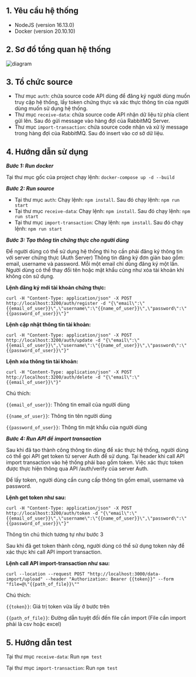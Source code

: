 ## **1. Yêu cầu hệ thống**
- NodeJS (version 16.13.0)
- Docker (version 20.10.10)

## **2. Sơ đồ tổng quan hệ thống**
![diagram](https://user-images.githubusercontent.com/54698417/142372447-08ca75fd-14bf-4661-929d-eb8286124b42.png)

## **3. Tổ chức source**
- Thư mục ```auth```: chứa source code API dùng để đăng ký người dùng muốn truy cập hệ thống, lấy token chứng thực và xác thực thông tin của người dùng muốn sử dụng hệ thống.
- Thư mục ```receive-data```: chứa source code API nhận dữ liệu từ phía client gửi lên. Sau đó gửi message vào hàng đợi của RabbitMQ Server.
- Thư mục ```import-transaction```: chứa source code nhận và xử lý message trong hàng đợi của RabbitMQ. Sau đó insert vào cơ sở dữ liệu.

## **4. Hướng dẫn sử dụng**

**_Bước 1: Run docker_**

Tại thư mục gốc của project chạy lệnh: ```docker-compose up -d --build```

**_Bước 2: Run source_**
+ Tại thư mục ```auth```: Chạy lệnh: ```npm install```. Sau đó chạy lệnh: ```npm run start```
+ Tại thư mục ```receive-data```: Chạy lệnh: ```npm install```. Sau đó chạy lệnh: ```npm run start```
+ Tại thư mục ```import-transaction```: Chạy lệnh: ```npm install```. Sau đó chạy lệnh: ```npm run start```

**_Bước 3: Tạo thông tin chứng thực cho người dùng_**

Để người dùng có thể sử dụng hệ thống thì họ cần phải đăng ký thông tin với server chứng thực (Auth Server)
Thông tin đăng ký đơn giản bao gồm: email, username và password. Mỗi một email chỉ dùng đăng ký một lần. Người dùng có thể thay đổi tên hoặc mật khẩu cũng như xóa tài khoản khi không còn sử dụng.

**Lệnh đăng ký mới tài khoản chứng thực:**

```
curl -H "Content-Type: application/json" -X POST http://localhost:3200/auth/register -d "{\"email\":\"{{email_of_user}}\",\"username\":\"{{name_of_user}}\",\"password\":\"{{password_of_user}}\"}"
```
**Lệnh cập nhật thông tin tài khoản:**

```
curl -H "Content-Type: application/json" -X POST http://localhost:3200/auth/update -d "{\"email\":\"{{email_of_user}}\",\"username\":\"{{name_of_user}}\",\"password\":\"{{password_of_user}}\"}"
```
**Lệnh xóa thông tin tài khoản:**

```
curl -H "Content-Type: application/json" -X POST http://localhost:3200/auth/delete -d "{\"email\":\"{{email_of_user}}\"}"
```

Chú thích:

```{{email_of_user}}```: Thông tin email của người dùng

```{{name_of_user}}```: Thông tin tên người dùng

```{{password_of_user}}```: Thông tin mật khẩu của người dùng

**_Bước 4: Run API để import transaction_**

Sau khi đã tạo thành công thông tin dùng để xác thực hệ thống, người dùng có thể gọi API get token từ server Auth để sử dụng. Tại header khi call API import transaction vào hệ thống phải bao gồm token. Việc xác thực token được thực hiện thông qua API /auth/verify của server Auth.

Để lấy token, người dùng cần cung cấp thông tin gồm email, username và password. 

**Lệnh get token như sau:**

```
curl -H "Content-Type: application/json" -X POST http://localhost:3200/auth/token -d "{\"email\":\"{{email_of_user}}\",\"username\":\"{{name_of_user}}\",\"password\":\"{{password_of_user}}\"}"
```

Thông tin chú thích tương tự như bước 3

Sau khi đã get token thành công, người dùng có thể sử dụng token này để xác thực khi call API import transaction. 

**Lệnh call API import-transaction như sau:**

```
curl --location --request POST "http://localhost:3000/data-import/upload" --header "Authorization: Bearer {{token}}" --form "file=@\"{{path_of_file}}\""
```

Chú thích:

```{{token}}```: Giá trị token vừa lấy ở bước trên

```{{path_of_file}}```: Đường dẫn tuyệt đối đến file cần import (File cần import phải là csv hoặc excel)

## **5. Hướng dẫn test**

Tại thư mục ```receive-data```: Run ```npm test```

Tại thư mục ```import-transaction```: Run ```npm test```
